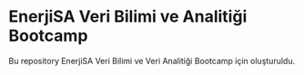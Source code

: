 # EnerjiSA Veri Bilimi ve Analitiği Bootcamp

Bu repository EnerjiSA Veri Bilimi ve Veri Analitiği Bootcamp için oluşturuldu.
